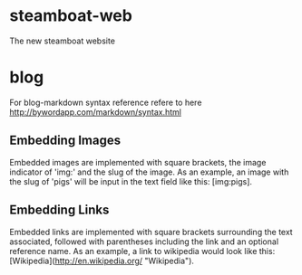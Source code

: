 steamboat-web
=============

The new steamboat website

blog
===========
For blog-markdown syntax reference refere to here http://bywordapp.com/markdown/syntax.html

Embedding Images
----------------
Embedded images are implemented with square brackets, the image indicator of 'img:' and the slug of the image. As an example, an image with the slug of 'pigs' will be input in the text field like this: [img:pigs].

Embedding Links
---------------
Embedded links are implemented with square brackets surrounding the text associated, followed with parentheses including the link and an optional reference name. As an example, a link to wikipedia would look like this: \[Wikipedia\]\(http://en.wikipedia.org/ "Wikipedia"\).

